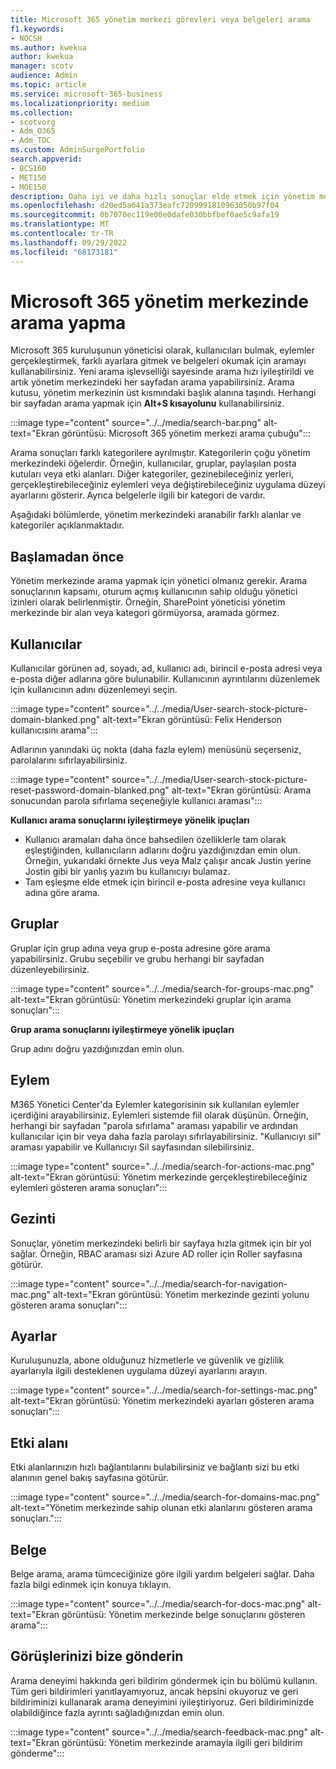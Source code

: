 ```yaml
---
title: Microsoft 365 yönetim merkezi görevleri veya belgeleri arama
f1.keywords:
- NOCSH
ms.author: kwekua
author: kwekua
manager: scotv
audience: Admin
ms.topic: article
ms.service: microsoft-365-business
ms.localizationpriority: medium
ms.collection:
- scotvorg
- Adm_O365
- Adm_TOC
ms.custom: AdminSurgePortfolio
search.appverid:
- BCS160
- MET150
- MOE150
description: Daha iyi ve daha hızlı sonuçlar elde etmek için yönetim merkezindeki arama özelliğini kullanmayı öğrenin.
ms.openlocfilehash: d20ed5a641a373eafc7209991810963050b97f04
ms.sourcegitcommit: 0b7070ec119e00e0dafe030bbfbef0ae5c9afa19
ms.translationtype: MT
ms.contentlocale: tr-TR
ms.lasthandoff: 09/29/2022
ms.locfileid: "68173181"
---
```

# <a name="search-in-the-microsoft-365-admin-center"></a>Microsoft 365 yönetim merkezinde arama yapma

Microsoft 365 kuruluşunun yöneticisi olarak, kullanıcıları bulmak, eylemler gerçekleştirmek, farklı ayarlara gitmek ve belgeleri okumak için aramayı kullanabilirsiniz. Yeni arama işlevselliği sayesinde arama hızı iyileştirildi ve artık yönetim merkezindeki her sayfadan arama yapabilirsiniz. Arama kutusu, yönetim merkezinin üst kısmındaki başlık alanına taşındı. Herhangi bir sayfadan arama yapmak için **Alt+S kısayolunu** kullanabilirsiniz.

:::image type="content" source="../../media/search-bar.png" alt-text="Ekran görüntüsü: Microsoft 365 yönetim merkezi arama çubuğu":::

Arama sonuçları farklı kategorilere ayrılmıştır. Kategorilerin çoğu yönetim merkezindeki öğelerdir. Örneğin, kullanıcılar, gruplar, paylaşılan posta kutuları veya etki alanları. Diğer kategoriler, gezinebileceğiniz yerleri, gerçekleştirebileceğiniz eylemleri veya değiştirebileceğiniz uygulama düzeyi ayarlarını gösterir. Ayrıca belgelerle ilgili bir kategori de vardır.

Aşağıdaki bölümlerde, yönetim merkezindeki aranabilir farklı alanlar ve kategoriler açıklanmaktadır.

## <a name="before-you-begin"></a>Başlamadan önce

Yönetim merkezinde arama yapmak için yönetici olmanız gerekir. Arama sonuçlarının kapsamı, oturum açmış kullanıcının sahip olduğu yönetici izinleri olarak belirlenmiştir. Örneğin, SharePoint yöneticisi yönetim merkezinde bir alan veya kategori görmüyorsa, aramada görmez.

## <a name="users"></a>Kullanıcılar

Kullanıcılar görünen ad, soyadı, ad, kullanıcı adı, birincil e-posta adresi veya e-posta diğer adlarına göre bulunabilir. Kullanıcının ayrıntılarını düzenlemek için kullanıcının adını düzenlemeyi seçin.

:::image type="content" source="../../media/User-search-stock-picture-domain-blanked.png" alt-text="Ekran görüntüsü: Felix Henderson kullanıcısını arama":::

Adlarının yanındaki üç nokta (daha fazla eylem) menüsünü seçerseniz, parolalarını sıfırlayabilirsiniz.

:::image type="content" source="../../media/User-search-stock-picture-reset-password-domain-blanked.png" alt-text="Ekran görüntüsü: Arama sonucundan parola sıfırlama seçeneğiyle kullanıcı araması":::

**Kullanıcı arama sonuçlarını iyileştirmeye yönelik ipuçları**

- Kullanıcı aramaları daha önce bahsedilen özelliklerle tam olarak eşleştiğinden, kullanıcıların adlarını doğru yazdığınızdan emin olun. Örneğin, yukarıdaki örnekte Jus veya Malz çalışır ancak Justin yerine Jostin gibi bir yanlış yazım bu kullanıcıyı bulamaz.
- Tam eşleşme elde etmek için birincil e-posta adresine veya kullanıcı adına göre arama.

## <a name="groups"></a>Gruplar

Gruplar için grup adına veya grup e-posta adresine göre arama yapabilirsiniz. Grubu seçebilir ve grubu herhangi bir sayfadan düzenleyebilirsiniz.

:::image type="content" source="../../media/search-for-groups-mac.png" alt-text="Ekran görüntüsü: Yönetim merkezindeki gruplar için arama sonuçları":::

**Grup arama sonuçlarını iyileştirmeye yönelik ipuçları**

Grup adını doğru yazdığınızdan emin olun.

## <a name="actions"></a>Eylem

M365 Yönetici Center'da Eylemler kategorisinin sık kullanılan eylemler içerdiğini arayabilirsiniz. Eylemleri sistemde fiil olarak düşünün. Örneğin, herhangi bir sayfadan "parola sıfırlama" araması yapabilir ve ardından kullanıcılar için bir veya daha fazla parolayı sıfırlayabilirsiniz. "Kullanıcıyı sil" araması yapabilir ve Kullanıcıyı Sil sayfasından silebilirsiniz.

:::image type="content" source="../../media/search-for-actions-mac.png" alt-text="Ekran görüntüsü: Yönetim merkezinde gerçekleştirebileceğiniz eylemleri gösteren arama sonuçları":::

## <a name="navigation"></a>Gezinti

Sonuçlar, yönetim merkezindeki belirli bir sayfaya hızla gitmek için bir yol sağlar. Örneğin, RBAC araması sizi Azure AD roller için Roller sayfasına götürür.

:::image type="content" source="../../media/search-for-navigation-mac.png" alt-text="Ekran görüntüsü: Yönetim merkezinde gezinti yolunu gösteren arama sonuçları":::

## <a name="settings"></a>Ayarlar

Kuruluşunuzla, abone olduğunuz hizmetlerle ve güvenlik ve gizlilik ayarlarıyla ilgili desteklenen uygulama düzeyi ayarlarını arayın.

:::image type="content" source="../../media/search-for-settings-mac.png" alt-text="Ekran görüntüsü: Yönetim merkezindeki ayarları gösteren arama sonuçları":::

## <a name="domain"></a>Etki alanı

Etki alanlarınızın hızlı bağlantılarını bulabilirsiniz ve bağlantı sizi bu etki alanının genel bakış sayfasına götürür.

:::image type="content" source="../../media/search-for-domains-mac.png" alt-text="Yönetim merkezinde sahip olunan etki alanlarını gösteren arama sonuçları.":::

## <a name="documentation"></a>Belge

Belge arama, arama tümceciğinize göre ilgili yardım belgeleri sağlar. Daha fazla bilgi edinmek için konuya tıklayın.

:::image type="content" source="../../media/search-for-docs-mac.png" alt-text="Ekran görüntüsü: Yönetim merkezinde belge sonuçlarını gösteren arama":::

## <a name="send-us-feedback"></a>Görüşlerinizi bize gönderin

Arama deneyimi hakkında geri bildirim göndermek için bu bölümü kullanın. Tüm geri bildirimleri yanıtlayamıyoruz, ancak hepsini okuyoruz ve geri bildiriminizi kullanarak arama deneyimini iyileştiriyoruz. Geri bildiriminizde olabildiğince fazla ayrıntı sağladığınızdan emin olun.

:::image type="content" source="../../media/search-feedback-mac.png" alt-text="Ekran görüntüsü: Yönetim merkezinde aramayla ilgili geri bildirim gönderme":::